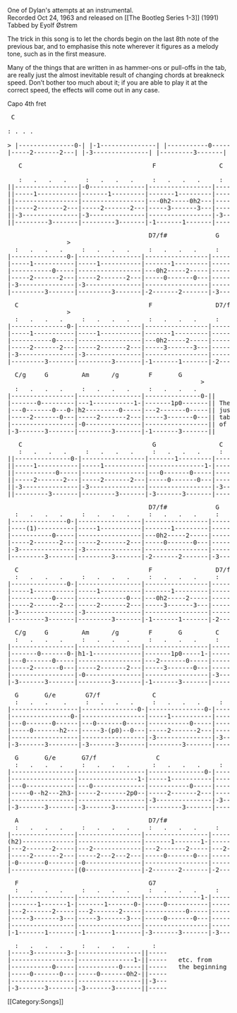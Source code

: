 One of Dylan's attempts at an instrumental.<br>
Recorded Oct 24, 1963 and released on [[The Bootleg Series 1-3]]
(1991)<br>
Tabbed by Eyolf Østrem

The trick in this song is to let the chords begin on the last 8th note
of the previous bar, and to emphasise this note wherever it figures as
a melody tone, such as in the first measure.

Many of the things that are written in as hammer-ons or pull-offs in
the tab, are really just the almost inevitable result of changing
chords at breakneck speed. Don’t bother too much about it; if
you are able to play it at the correct speed, the effects will come
out in any case.

Capo 4th fret<pre class="tab">
  C             
  :   .   .   .    
                &gt;
|---------------0-|
|-1---------------|
|-----------0-----|
|-----2-------2---|
|-3---------------|
|---------3-------|
</pre>
<pre class="tab">
   C                                   F                 C
                                                                       &gt;
   :   .   .   .     :   .   .   .     :   .   .   .     :   .   .   .      
||-----------------|-0---------------|-----------------|---------------0-|
||-----1-----------|-------1---------|-------1---------|-----1-----------|
||-----------------|-----------------|---0h2-----0h2---|-----------0-----|
||-----2-------2---|-----2-------2---|-----3-------3---|-----2-------2---|
||-3---------------|-3---------------|-----------------|-3---------------|
||---------3-------|---------3-------|-1-------1-------|---------3-------|
</pre>
<pre class="tab">
                                      D7/f#             G             C
                &gt;                                                     &gt;
  :   .   .   .     :   .   .   .     :   .   .   .     :   .   .   .    
|---------------0-|-----------------|-----------------|---------------0-|
|-----1-----------|-----1-----------|-------1---------|-----0-----------|
|-----------0-----|-----------------|---0h2-----2-----|-----------0-----|
|-----2-------2---|-----2-------2---|-----0-------0---|-----0-------0---|
|-3---------------|-3---------------|-----------------|-----------------|
|---------3-------|---------3-------|-2-------2-------|-3-------3-------|
</pre>
<pre class="tab">
  C                                   F                 D7/f#         C/g
                &gt;
  :   .   .   .     :   .   .   .     :   .   .   .     :   .   .   .    
|---------------0-|-----------------|-----------------|-----------------|
|-----1-----------|-----1-----------|-------1---------|-----1---------1-|
|-----------0-----|-----------------|---0h2-----2-----|-----------0-----|
|-----2-------2---|-----2-------2---|-----3-------3---|-----0-------0---|
|-3---------------|-3---------------|-----------------|-----------------|
|---------3-------|---------3-------|-1-------1-------|-2-------2-------|
</pre>
<pre class="tab">
  C/g     G         Am      /g        F       G        
                                                    &gt;
  :   .   .   .     :   .   .   .     :   .   .   .     
|-----------------|-----------------|---------------0-||
|-------0---------|---1-----------1-|-------1p0-------|| The pull-off is
|---0-------0---0-|h2---------0-----|---2-------0-----|| just the inevi-
|-----2-------0---|-----2-------2---|-----3-------0---|| table consequence
|-----------------|-0---------------|-----------------|| of the chord change
|-3-------3-------|---------3-------|-1-------3-------||
</pre>
<pre class="tab">
   C                                   G                 C             
   :   .   .   .     :   .   .   .     :   .   .   .     :   .   .   .      
||---------------0-|-----------------|-------1---------|---------------0-|
||-----1-----------|-----1-----------|---------------1-|-----1-----------|
||-----------0-----|-----------------|---0-------0-----|-----------0-----|
||-----2-------2---|-----2-------2---|-----0-------0---|-----2-------2---|
||-3---------------|-3---------------|-----------------|-3---------------|
||---------3-------|---------3-------|-3-------3-------|---------3-------|
</pre>
<pre class="tab">
                                      D7/f#             G                
  :   .   .   .     :   .   .   .     :   .   .   .     :   .   .   .    
|---------------0-|-----------------|-----------------|---------------0-|
|----(1)----------|-----1-----------|-------1---------|-----0-----------|
|-----------0-----|-----------------|---0h2-----2-----|-----------0-----|
|-----2-------2---|-----2-------2---|-----0-------0---|-----0-------0---|
|-3---------------|-3---------------|-----------------|-----------------|
|---------3-------|---------3-------|-2-------2-------|-3-------3-------|
</pre>
<pre class="tab">
  C                                   F                 D7/f#            
  :   .   .   .     :   .   .   .     :   .   .   .     :   .   .   .    
|---------------0-|-----------------|-----------------|-----------------|
|-----1-----------|-----1-----------|-------1---------|-----1---------1-|
|-----------0-----|-------------0---|---0h2-----2-----|-----------0-----|
|-----2-------2---|-----2-------2---|-----3-------3---|-----0-------0(2)|
|-3---------------|-3---------------|-----------------|-----------------|
|---------3-------|---------3-------|-1-------1-------|-2-------2-------|
</pre>
<pre class="tab">
  C/g     G         Am      /g        F       G         C
  :   .   .   .     :   .   .   .     :   .   .   .     :   .   .   .     
|-----------------|-----------------|-----------------|-----------------||
|-------0-------0-|h1-1-------------|-------1p0-----1-|-----1---------0-||
|---0-------0-----|-----------------|---2-------0-----|-----------0-----||
|-----2-------0---|-----2-------2---|-----3-------0---|-----2-------2---||
|-----------------|-0---------------|-----------------|-3---------------||
|-3-------3-------|---------3-------|-1-------3-------|---------3-------||
</pre>
<pre class="tab">
  G       G/e        G7/f              C                                  
  :   .   .    .     :   .   .   .     :   .   .   .     :   .   .   .   
|------------------|---------------0-|---------------0-|-----------------|
|----------------0-|-----------------|-----1-----------|-----1-----------|
|---0-------0------|---0-------0-----|-----------0-----|-----------0-----|
|-----0-------h2---|-----3-(p0)--0---|-----2-------2---|-----2-------2---|
|------------------|-----------------|-3---------------|-3---------------|
|-3-------3--------|-3-------3-------|---------3-------|---------3-------|
</pre>
<pre class="tab">
  G       G/e       G7/f                C                                  
  :   .   .   .     :   .   .   .      :   .   .   .     :   .   .   .   
|-----------------|------------------|---------------0-|-----------------|
|-----------------|----------------1-|-----1-----------|-----1---------0-|
|---0-------------|---0--------------|-----------0-----|-----------0-----|
|-----0--h2---2h3-|-----2-------2p0--|-----2-------2---|-----2-------2p0-|
|-----------------|------------------|-3---------------|-3---------------|
|-3-------3-------|-3-------3--------|---------3-------|---------3-------|
</pre>
<pre class="tab">
  A                                   D7/f#
  :   .   .   .     :   .   .   .     :   .   .   .     :   .   .   .    
|-----------------|-----------------|-----------------|-----------------|
(h2)--------------|-----------------|-------1-------1-|-------1-------1-|
|---2-------2-----|---2-------------|---2-------2-----|---2-------2-----|
|-----2-------2---|-----2---2---2---|-----0-------0---|-----0-------0---|
|-0-------0-------|-0---------------|-----------------|-----------------|
|-----------------|(0---------------|-2-------2-------|-2-------2-------|
</pre>
<pre class="tab">
  F                                   G7
  :   .   .   .     :   .   .   .     :   .   .   .     :   .   .   .    
|-----------------|-----------------|---------------1-|-----1---------3-|
|-------1-------1-|-------1-------0-|-----0-----------|-----------------|
|---2-------2-----|---2-------2-----|-----------0-----|-----------0-----|
|-----3-------3---|-----3-------3---|-----0-------0---|-----0-------0---|
|-----------------|-----------------|-----------------|-----------------|
|-1-------1-------|-1-------1-------|-3-------3-------|-3-------3-------|
</pre>
<pre class="tab">
  :   .   .   .     :   .   .   .      :   
|-----3---------3-|-----------------||-----
|-----------------|---------------1-||-----   etc. from
|-----------0-----|-----------0-----||-----   the beginning
|-----0-------0---|-----0-------0h2-||-----
|-----------------|-----------------||-3---
|-3-------3-------|-3-------3-------||-----
</pre>

[[Category:Songs]]